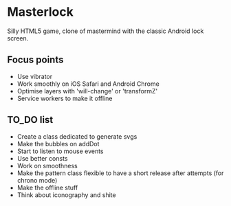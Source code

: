 # Masterlock

Silly HTML5 game, clone of mastermind with the classic Android lock screen.

## Focus points

- Use vibrator
- Work smoothly on iOS Safari and Android Chrome
- Optimise layers with 'will-change' or 'transformZ'
- Service workers to make it offline

## TO_DO list

- Create a class dedicated to generate svgs
- Make the bubbles on addDot
- Start to listen to mouse events
- Use better consts
- Work on smoothness
- Make the pattern class flexible to have a short release after attempts (for chrono mode)
- Make the offline stuff
- Think about iconography and shite
